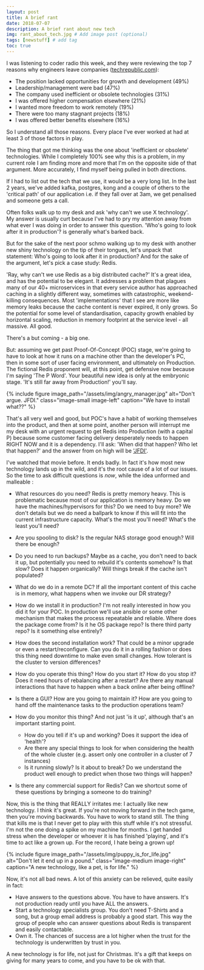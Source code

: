 ```yaml
---
layout: post
title: A brief rant
date: 2018-07-07
description: A brief rant about new tech
img: rant_about_tech.jpg # Add image post (optional)
tags: [newstuff] # add tag
toc: true
---
```


I was listening to coder radio this week, and they were reviewing the top 7 reasons why engineers leave companies ([techrepublic.com](https://www.techrepublic.com/article/why-engineers-leave-your-company-the-7-most-cited-reasons/)):

* The position lacked opportunities for growth and development (49%)
* Leadership/management were bad (47%)
* The company used inefficient or obsolete technologies (31%)
* I was offered higher compensation elsewhere (21%)
* I wanted more freedom to work remotely (19%)
* There were too many stagnant projects (18%)
* I was offered better benefits elsewhere (16%)

So I understand all those reasons. Every place I've ever worked at had at least 3 of those factors in play.

The thing that got me thinking was the one about 'inefficient or obsolete' technologies. While I completely 100% see why this is a problem, in my current role I am finding more and more that I'm on the opposite side of that argument. More accurately, I find myself being pulled in both directions.

If I had to list out the tech that we use, it would be a very long list. In the last 2 years, we've added kafka, postgres, kong and a couple of others to the 'critical path' of our application i.e. if they fall over at 3am, we get penalised and someone gets a call.

Often folks walk up to my desk and ask 'why can't we use X technology'. My answer is usually curt because I've had to pry my attention away from what ever I was doing in order to answer this question. 'Who's going to look after it in production'? is generally what's barked back.

But for the sake of the next poor schmo walking up to my desk with another new shiny technology on the tip of their tongues, let's unpack that statement: Who's going to look after it in production? And for the sake of the argument, let's pick a case study: Redis.

'Ray, why can't we use Redis as a big distributed cache?' It's a great idea, and has the potential to be elegant. It addresses a problem that plagues many of our 40+ microservices in that every service author has approached caching in a slightly different way, sometimes with catastrophic, weekend-killing consequences. Most 'implementations' that I see are more like memory leaks because the cache content is never expired, it only grows. So the potential for some level of standardisation, capacity growth enabled by horizontal scaling, reduction in memory footprint at the service level - all massive. All good.

There's a but coming - a big one.

But: assuming we get past Proof-Of-Concept (POC) stage, we're going to have to look at how it runs on a machine other than the developer's PC, then in some sort of user facing environment, and ultimately on Production. The fictional Redis proponent will, at this point, get defensive now because I'm saying 'The P Word'. Your beautiful new idea is only at the embryonic stage. 'It's still far away from Production!' you'll say.

{% include figure image_path="/assets/img/angry_manager.jpg" alt="Don't argue. JFDI." class="image-small image-left" caption="We have to install what??" %}

That's all very well and good, but POC's have a habit of working themselves into the product, and then at some point, another person will interrupt me my desk with an urgent request to get Redis into Production (with a capital P) because some customer facing delivery desperately needs to happen RIGHT NOW and it is a dependency. I'll ask: 'When did that happen? Who let that happen?' and the answer from on high will be ['JFDI'](https://www.urbandictionary.com/define.php?term=JFDI).

I've watched that movie before. It ends badly. In fact it's how most new technology lands up in the wild, and it's the root cause of a lot of our issues. So the time to ask difficult questions is *now*, while the idea unformed and malleable :

* What resources do you need? Redis is pretty memory heavy. This is problematic because most of our application is memory heavy. Do we have the machines/hypervisors for this? Do we need to buy more? We don't details but we do need a ballpark to know if this will fit into the current infrastructure capacity. What's the most you'll need? What's the least you'll need?

* Are you spooling to disk? Is the regular NAS storage good enough? Will there be enough?

* Do you need to run backups? Maybe as a cache, you don't need to back it up, but potentially you need to rebuild it's contents somehow? Is that slow? Does it happen organically? Will things break if the cache isn't populated?

* What do we do in a remote DC? If all the important content of this cache is in memory, what happens when we invoke our DR strategy?

* How do we install it in production? I'm not really interested in how you did it for your POC. In production we'll use ansible or some other mechanism that makes the process repeatable and reliable. Where does the package come from? Is it he OS package repo? Is there third party repo? Is it something else entirely?

* How does the second installation work? That could be a minor upgrade or even a restart/reconfigure. Can you do it in a rolling fashion or does this thing need downtime to make even small changes. How tolerant is the cluster to version differences?

* How do you operate this thing? How do you start it? How do you stop it? Does it need hours of rebalancing after a restart? Are there any manual interactions that have to happen when a back online after being offline?

* Is there a GUI? How are you going to maintain it? How are you going to hand off the maintenance tasks to the production operations team?

* How do you monitor this thing? And not just 'is it up', although that's an important starting point.
  * How do you tell if it's up and working? Does it support the idea of 'health'?
  * Are there any special things to look for when considering the health of the whole cluster (e.g. assert only one controller in a cluster of 7 instances)
  * Is it running slowly? Is it about to break? Do we understand the product well enough to predict when those two things will happen?

* Is there any commercial support for Redis? Can we shortcut some of these questions by bringing a someone to do training?

Now, this is the thing that REALLY irritates me: I actually like new technology. I think it's great. If you're not moving forward in the tech game, then you're moving backwards. You have to work to stand still. The thing that kills me is that I never get to play with this stuff while it's not stressful. I'm not the one doing a spike on my machine for months. I get handed stress when the developer or whoever it is has finished 'playing', and it's time to act like a grown up. For the record, I hate being a grown up!

{% include figure image_path="/assets/img/puppy_is_for_life.jpg" alt="Don't let it end up in a pound." class="image-medium image-right" caption="A new technology, like a pet, is for life." %}

Now, it's not all bad news. A lot of this anxiety can be relieved, quite easily in fact:
* Have answers to the questions above. You have to have answers. It's not production ready until you have ALL the answers.
* Start a technology specialists group. You don't need T-Shirts and a song, but a group email address is probably a good start. This way the group of people who can answer questions about Redis is transparent and easily contactable.
* Own it. The chances of success are a lot higher when the trust for the technology is underwritten by trust in you.

A new technology is for life, not just for Christmas. It's a gift that keeps on giving for many years to come, and you have to be ok with that.

